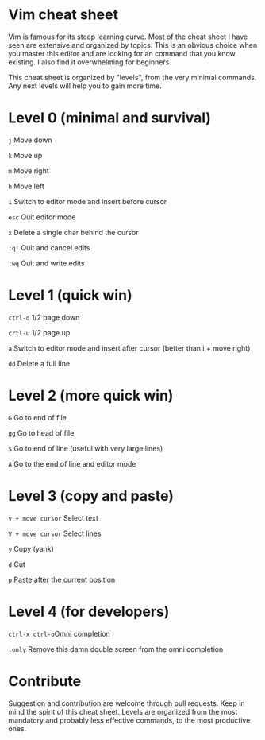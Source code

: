 Vim cheat sheet
===============

Vim is famous for its steep learning curve. Most of the cheat sheet I have seen are extensive and organized by topics. This is an obvious choice when you master this editor and are looking for an command that you know existing. I also find it overwhelming for beginners.

This cheat sheet is organized by "levels", from the very minimal commands. Any next levels will help you to gain more time.

Level 0 (minimal and survival)
==============================

```j``` Move down

```k``` Move up

```m``` Move right

```h``` Move left

```i``` Switch to editor mode and insert before cursor

```esc``` Quit editor mode

```x``` Delete a single char behind the cursor 

```:q!``` Quit and cancel edits

```:wq``` Quit and write edits


Level 1 (quick win)
===================

```ctrl-d``` 1/2 page down

```crtl-u``` 1/2 page up

```a```  Switch to editor mode and insert after cursor (better than i + move right)

```dd```  Delete a full line


Level 2 (more quick win)
========================

```G``` Go to end of file

```gg``` Go to head of file

```$``` Go to end of line (useful with very large lines)

```A``` Go to the end of line and editor mode


Level 3 (copy and paste)
========================

```v + move cursor``` Select text

```V + move cursor``` Select lines

```y``` Copy (yank)

```d``` Cut

```p``` Paste after the current position 


Level 4 (for developers)
========================

```ctrl-x ctrl-o```Omni completion

```:only``` Remove this damn double screen from the omni completion


Contribute
==========

Suggestion and contribution are welcome through pull requests. Keep in mind the spirit of this cheat sheet. Levels are organized from the most mandatory and probably less effective commands, to the most productive ones.
